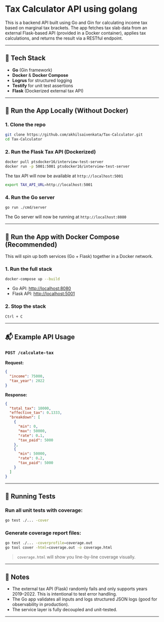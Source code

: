 # Tax Calculator API using golang

This is a backend API built using Go and Gin for calculating income tax based on marginal tax brackets. The app fetches tax slab data from an external Flask-based API (provided in a Docker container), applies tax calculations, and returns the result via a RESTful endpoint.

---

## 🔧 Tech Stack

- **Go** (Gin framework)
- **Docker** & **Docker Compose**
- **Logrus** for structured logging
- **Testify** for unit test assertions
- **Flask** (Dockerized external tax API)

---

## 🚀 Run the App Locally (Without Docker)

### 1. Clone the repo

```bash
git clone https://github.com/akhilsaivenkata/Tax-Calculator.git
cd Tax-Calculator
```

### 2. Run the Flask Tax API (Dockerized)

```bash
docker pull ptsdocker16/interview-test-server
docker run -p 5001:5001 ptsdocker16/interview-test-server
```

The tax API will now be available at `http://localhost:5001`

```bash
export TAX_API_URL=http://localhost:5001
```

### 4. Run the Go server

```bash
go run ./cmd/server
```

The Go server will now be running at `http://localhost:8080`

---

## 🐳 Run the App with Docker Compose (Recommended)

This will spin up both services (Go + Flask) together in a Docker network.

### 1. Run the full stack

```bash
docker-compose up --build
```

- Go API: [http://localhost:8080](http://localhost:8080)
- Flask API: [http://localhost:5001](http://localhost:5001)

### 2. Stop the stack

```bash
Ctrl + C
```

---

## 📬 Example API Usage

### `POST /calculate-tax`

**Request:**

```json
{
  "income": 75000,
  "tax_year": 2022
}
```

**Response:**

```json
{
  "total_tax": 10000,
  "effective_tax": 0.1333,
  "breakdown": [
    {
      "min": 0,
      "max": 50000,
      "rate": 0.1,
      "tax_paid": 5000
    },
    {
      "min": 50000,
      "rate": 0.2,
      "tax_paid": 5000
    }
  ]
}
```

---

## 🧪 Running Tests

### Run all unit tests with coverage:

```bash
go test ./... -cover
```

### Generate coverage report files:

```bash
go test ./... -coverprofile=coverage.out
go tool cover -html=coverage.out -o coverage.html
```

> `coverage.html` will show you line-by-line coverage visually.

---


## 🧠 Notes

- The external tax API (Flask) randomly fails and only supports years 2019–2022. This is intentional to test error handling.
- The Go app validates all inputs and logs structured JSON logs (good for observability in production).
- The service layer is fully decoupled and unit-tested.

---


